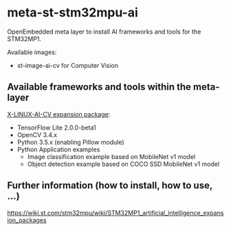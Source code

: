 # meta-st-stm32mpu-ai
OpenEmbedded meta layer to install AI frameworks and tools for the STM32MP1.

Available images:
* st-image-ai-cv for Computer Vision

## Available frameworks and tools within the meta-layer
[X-LINUX-AI-CV expansion package](https://wiki.st.com/stm32mpu/wiki/X-LINUX-AI-CV_OpenSTLinux_expansion_package):
* TensorFlow Lite 2.0.0-beta1
* OpenCV 3.4.x
* Python 3.5.x (enabling Pillow module)
* Python Application examples
  * Image classification example based on MobileNet v1 model
  * Object detection example based on COCO SSD MobileNet v1 model

## Further information (how to install, how to use, ...)
<https://wiki.st.com/stm32mpu/wiki/STM32MP1_artificial_intelligence_expansion_packages>
